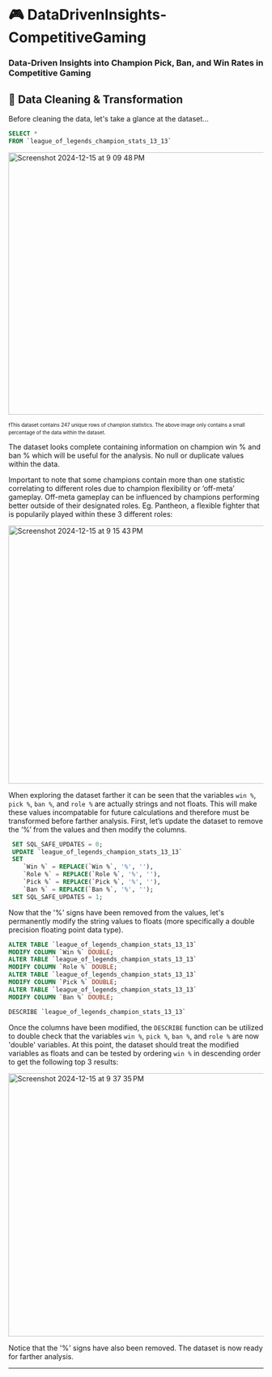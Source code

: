 # 🎮 DataDrivenInsights-CompetitiveGaming
### Data-Driven Insights into Champion Pick, Ban, and Win Rates in Competitive Gaming
## 🧰 Data Cleaning & Transformation 

Before cleaning the data, let's take a glance at the dataset...

```sql
SELECT * 
FROM `league_of_legends_champion_stats_13_13`
`````
<img width="518" alt="Screenshot 2024-12-15 at 9 09 48 PM" src="https://github.com/user-attachments/assets/b8c15f5d-dd95-4b39-8676-5c67645718ad" />

<sub><sup>❗This dataset contains 247 unique rows of champion statistics. The above image only contains a small percentage of the data within the dataset. </sub></sup>

The dataset looks complete containing information on champion win % and ban % which will be useful for the analysis. No null or duplicate values within the data. 

Important to note that some champions contain more than one statistic correlating to different roles due to champion flexibility or ‘off-meta’ gameplay. Off-meta gameplay can be influenced by champions performing better outside of their designated roles. Eg. Pantheon, a flexible fighter that is popularily played within these 3 different roles:


<img width="510" alt="Screenshot 2024-12-15 at 9 15 43 PM" src="https://github.com/user-attachments/assets/72b5f051-4941-46d8-ad52-4af6be3407ff" />  <space>


When exploring the dataset farther it can be seen that the variables `win %`, `pick %`, `ban %`, and `role %` are actually strings and not floats. This will make these values incompatable for future calculations and therefore must be transformed before farther analysis. 
First, let’s update the dataset to remove the ‘%’ from the values and then modify the columns. 

```sql
 SET SQL_SAFE_UPDATES = 0; 
 UPDATE `league_of_legends_champion_stats_13_13`
 SET
    `Win %` = REPLACE(`Win %`, '%', ''),
    `Role %` = REPLACE(`Role %`, '%', ''),
    `Pick %` = REPLACE(`Pick %`, '%', ''),
    `Ban %` = REPLACE(`Ban %`, '%', '');
 SET SQL_SAFE_UPDATES = 1;
`````

Now that the '%' signs have been removed from the values, let's permanently modify the string values to floats (more specifically a double precision floating point data type). 

```sql
ALTER TABLE `league_of_legends_champion_stats_13_13`
MODIFY COLUMN `Win %` DOUBLE;
ALTER TABLE `league_of_legends_champion_stats_13_13`
MODIFY COLUMN `Role %` DOUBLE;
ALTER TABLE `league_of_legends_champion_stats_13_13`
MODIFY COLUMN `Pick %` DOUBLE;
ALTER TABLE `league_of_legends_champion_stats_13_13`
MODIFY COLUMN `Ban %` DOUBLE;

DESCRIBE `league_of_legends_champion_stats_13_13`
`````
Once the columns have been modified, the `DESCRIBE` function can be utilized to double check that the variables `win %`, `pick %`, `ban %`, and `role %` are now 'double' variables. At this point, the dataset should treat the modified variables as floats and can be tested by ordering `win %` in descending order to get the following top 3 results: 

<img width="520" alt="Screenshot 2024-12-15 at 9 37 35 PM" src="https://github.com/user-attachments/assets/a54a6fe7-6fb8-4637-bc1d-b7f21ce1c631" /> <space>


Notice that the '%' signs have also been removed. The dataset is now ready for farther analysis. 
***
